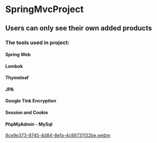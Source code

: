 # SpringMvcProject
## Users can only see their own added products
### The tools used in project:
#### Spring Web
#### Lombok
#### Thymeleaf
#### JPA
#### Google Tink Encryption
#### Session and Cookie
#### PhpMyAdmin - MySql
[9ce9e373-9745-4d84-8efa-4c88731132be.webm](https://github.com/OguzhanKtn/SpringMvcProject/assets/81297977/b1ca1a87-0f8b-4a47-9f4a-54f6c4a22a64)
